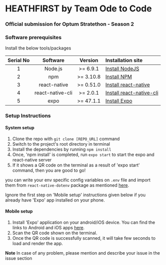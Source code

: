 # HEATHFIRST by Team Ode to Code

### Official submission for Optum Stratethon - Season 2

### Software prerequisites

Install the below tools/packages

| Serial No   | Software           | Version   | Installation site |
| :---------: | :----------------: | :-------: | :---------------- |
| 1           | Node.js            | >= 6.9.1  | [Install NodeJS](https://nodejs.org/en/download/) |
| 2           | npm                | >= 3.10.8 | [Install NPM](https://www.npmjs.com/get-npm)      |
| 3           | react-native       | >= 0.51.0 | [Install react-native](https://www.npmjs.com/package/react-native) |
| 4           | react-native-cli   | >= 2.0.1  | [Install react-native-cli](https://www.npmjs.com/package/react-native-cli) |
| 5           | expo               | >= 47.1.1 | [Install Expo](https://www.npmjs.com/package/exp) |


### Setup Instructions

#### System setup
1. Clone the repo with `git clone [REPO_URL]` command
2. Switch to the project's root directory in terminal
3. Install the dependencies by running `npm install`
4. Once, 'npm install' is completed, run `expo start` to start the expo and react-native server
5. If it shows a QR code on the terminal as a result of 'expo start' command, then you are good to go!

you can write your env specific config variables on `.env` file and import them from `react-native-dotenv` package as mentioned [here](https://github.com/zetachang/react-native-dotenv#usage).

Ignore the first step on 'Mobile setup' instructions given below if you already have 'Expo' app installed on your phone.

#### Mobile setup
1. Install 'Expo' application on your android/iOS device. You can find the links to Android and iOS apps [here](https://expo.io/tools#client).
2. Scan the QR code shown on the terminal.
3. Once the QR code is successfully scanned, it will take few seconds to load and render the app.

**Note** In case of any problem, please mention and describe your issue in the issue section
